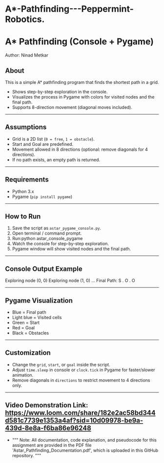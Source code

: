 # A*-Pathfinding---Peppermint-Robotics.


# A* Pathfinding (Console + Pygame)

Author: Ninad Metkar

## About
This is a simple A* pathfinding program that finds the shortest path in a grid.  
- Shows step-by-step exploration in the console.  
- Visualizes the process in Pygame with colors for visited nodes and the final path.  
- Supports 8-direction movement (diagonal moves included).  

---

## Assumptions
- Grid is a 2D list (`0 = free`, `1 = obstacle`).  
- Start and Goal are predefined.  
- Movement allowed in 8 directions (optional: remove diagonals for 4 directions).  
- If no path exists, an empty path is returned.  

---

## Requirements
- Python 3.x  
- Pygame (`pip install pygame`)  

---

## How to Run
1. Save the script as `astar_pygame_console.py`.  
2. Open terminal / command prompt.  
3. Run:python astar_console_pygame
4. Watch the console for step-by-step exploration.  
5. Pygame window will show visited nodes and the final path.

---

## Console Output Example
Exploring node (0, 0)
Exploring node (1, 0)
...
Final Path:
S . O . O


---

## Pygame Visualization
- Blue = Final path  
- Light blue = Visited cells  
- Green = Start  
- Red = Goal  
- Black = Obstacles  

---

## Customization
- Change the `grid`, `start`, or `goal` inside the script.  
- Adjust `time.sleep` in console or `clock.tick` in Pygame for faster/slower animation.  
- Remove diagonals in `directions` to restrict movement to 4 directions only.

---
Video Demonstration Link: https://www.loom.com/share/182e2ac58bd344d581c7739e1353a4af?sid=10d09978-be9a-439d-8e8a-f6ba86e96248
---
- """
Note: All documentation, code explanation, and pseudocode for this assignment
are provided in the PDF file 'Astar_Pathfinding_Documentation.pdf', which is
uploaded in this GitHub repository.
"""



